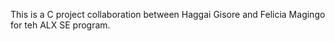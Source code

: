 This is a C project collaboration between Haggai Gisore and Felicia Magingo for teh ALX SE program. 
